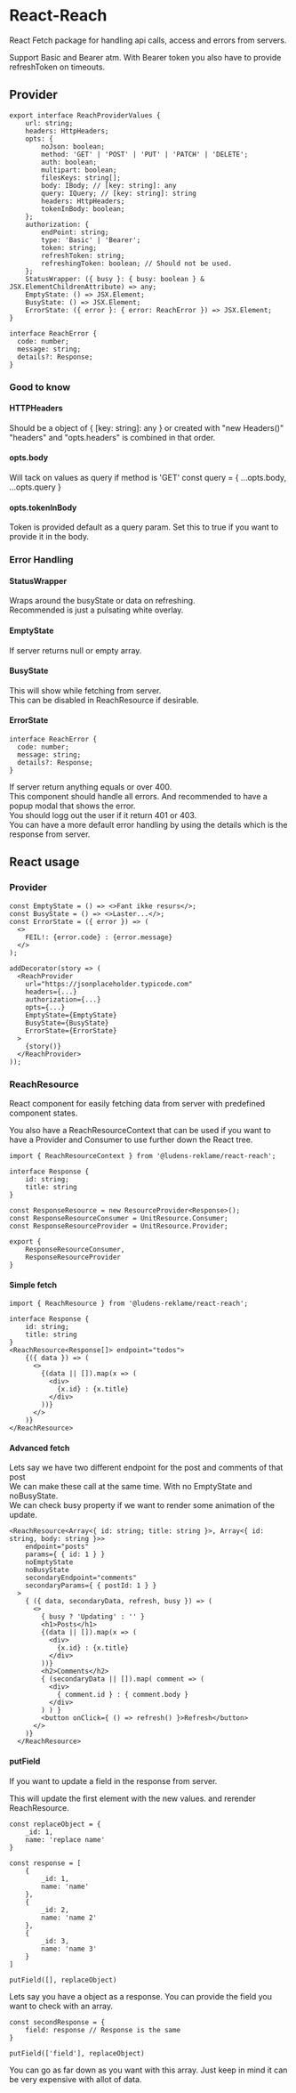 # React-Reach

React Fetch package for handling api calls, access and errors from servers.

Support Basic and Bearer atm. With Bearer token you also have to provide refreshToken on timeouts.

## Provider

```
export interface ReachProviderValues {
    url: string;
    headers: HttpHeaders;
    opts: {
        noJson: boolean;
        method: 'GET' | 'POST' | 'PUT' | 'PATCH' | 'DELETE';
        auth: boolean;
        multipart: boolean;
        filesKeys: string[];
        body: IBody; // [key: string]: any
        query: IQuery; // [key: string]: string
        headers: HttpHeaders;
        tokenInBody: boolean;
    };
    authorization: {
        endPoint: string;
        type: 'Basic' | 'Bearer';
        token: string;
        refreshToken: string;
        refreshingToken: boolean; // Should not be used.
    };
    StatusWrapper: ({ busy }: { busy: boolean } & JSX.ElementChildrenAttribute) => any;
    EmptyState: () => JSX.Element;
    BusyState: () => JSX.Element;
    ErrorState: ({ error }: { error: ReachError }) => JSX.Element;
}

interface ReachError {
  code: number;
  message: string;
  details?: Response;
}
```

### Good to know

#### HTTPHeaders

Should be a object of { [key: string]: any } or created with "new Headers()"  
"headers" and "opts.headers" is combined in that order.

#### opts.body

Will tack on values as query if method is 'GET'
const query = {
...opts.body,
...opts.query
}

#### opts.tokenInBody

Token is provided default as a query param. Set this to true if you want to provide it in the body.

### Error Handling

#### StatusWrapper

Wraps around the busyState or data on refreshing.  
Recommended is just a pulsating white overlay.

#### EmptyState

If server returns null or empty array.

#### BusyState

This will show while fetching from server.  
This can be disabled in ReachResource if desirable.

#### ErrorState

```
interface ReachError {
  code: number;
  message: string;
  details?: Response;
}
```

If server return anything equals or over 400.  
This component should handle all errors. And recommended to have a popup modal that shows the error.  
You should logg out the user if it return 401 or 403.  
You can have a more default error handling by using the details which is the response from server.

## React usage

### Provider

```
const EmptyState = () => <>Fant ikke resurs</>;
const BusyState = () => <>Laster...</>;
const ErrorState = ({ error }) => (
  <>
    FEIL!: {error.code} : {error.message}
  </>
);

addDecorator(story => (
  <ReachProvider
    url="https://jsonplaceholder.typicode.com"
    headers={...}
    authorization={...}
    opts={...}
    EmptyState={EmptyState}
    BusyState={BusyState}
    ErrorState={ErrorState}
  >
    {story()}
  </ReachProvider>
));
```

### ReachResource

React component for easily fetching data from server with predefined component states.

You also have a ReachResourceContext that can be used if you want to have a Provider and Consumer to use further down the React tree.

```
import { ReachResourceContext } from '@ludens-reklame/react-reach';

interface Response {
    id: string;
    title: string
}

const ResponseResource = new ResourceProvider<Response>();
const ResponseResourceConsumer = UnitResource.Consumer;
const ResponseResourceProvider = UnitResource.Provider;

export {
    ResponseResourceConsumer,
    ResponseResourceProvider
}
```

#### Simple fetch

```
import { ReachResource } from '@ludens-reklame/react-reach';

interface Response {
    id: string;
    title: string
}
<ReachResource<Response[]> endpoint="todos">
    {({ data }) => (
      <>
        {(data || []).map(x => (
          <div>
            {x.id} : {x.title}
          </div>
        ))}
      </>
    )}
</ReachResource>
```

#### Advanced fetch

Lets say we have two different endpoint for the post and comments of that post  
We can make these call at the same time. With no EmptyState and noBusyState.  
We can check busy property if we want to render some animation of the update.

```
<ReachResource<Array<{ id: string; title: string }>, Array<{ id: string, body: string }>>
    endpoint="posts"
    params={ { id: 1 } }
    noEmptyState
    noBusyState
    secondaryEndpoint="comments"
    secondaryParams={ { postId: 1 } }
  >
    { ({ data, secondaryData, refresh, busy }) => (
      <>
        { busy ? 'Updating' : '' }
        <h1>Posts</h1>
        {(data || []).map(x => (
          <div>
            {x.id} : {x.title}
          </div>
        ))}
        <h2>Comments</h2>
        { (secondaryData || []).map( comment => (
          <div>
            { comment.id } : { comment.body }
          </div>
        ) ) }
        <button onClick={ () => refresh() }>Refresh</button>
      </>
    )}
  </ReachResource>
```

#### putField

If you want to update a field in the response from server.

This will update the first element with the new values. and rerender ReachResource.

```
const replaceObject = {
    _id: 1,
    name: 'replace name'
}

const response = [
    {
        _id: 1,
        name: 'name'
    },
    {
        _id: 2,
        name: 'name 2'
    },
    {
        _id: 3,
        name: 'name 3'
    }
]

putField([], replaceObject)
```

Lets say you have a object as a response. You can provide the field you want to check with an array.

```
const secondResponse = {
    field: response // Response is the same
}

putField(['field'], replaceObject)
```

You can go as far down as you want with this array. Just keep in mind it can be very expensive with allot of data.
